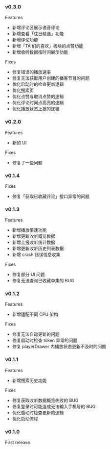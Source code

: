 ### v0.3.0

Features

- 新增评论区展示语音评论
- 新增查看「往日精选」功能
- 新增评论功能
- 新增「TA 们的喜欢」板块的点赞功能
- 新增收听数据按时间展示功能

Fixes

- 修复错误的播放速率
- 修复无法获取用户创建的播客节目的问题
- 优化启动时的检查更新逻辑
- 优化搜索页
- 优化点赞与取消点赞的逻辑
- 优化评论时间点高亮的逻辑
- 优化播放状态上报的逻辑

### v0.2.0

Features

- 新的 UI

Fixes

- 修复了一些问题

### v0.1.4

Fixes

- 修复「获取已收藏评论」接口异常的问题

### v0.1.3

Features

- 新增播放倍速功能
- 新增更新收听概览数据
- 新增上报收听统计数据
- 新增更新收听历史列表数据
- 新增 crash 错误信息收集

Fixes

- 修复部分 UI 问题
- 修复无法查询已收藏单集的 BUG

### v0.1.2

Features

- 新增适配不同 CPU 架构

Fixes

- 修复无法自动更新的问题
- 修复启动时检查 token 异常的问题
- 修复 playerDrawer 内播放状态更新不及时的问题

### v0.1.1

Features

- 新增搜索历史功能

Fixes

- 修复获取收听数据概览失败的 BUG
- 修复登录时可能造成无法输入手机号的 BUG
- 优化启动时检查更新的逻辑
- 优化启动流程

### v0.1.0

First release
